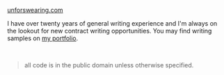 [unforswearing.com](https://unforswearing.com)

I have over twenty years of general writing experience and I'm always on the lookout for new contract writing opportunities. You may find writing samples on [my portfolio](https://unforswearing.com/portfolio).

<br />

> all code is in the public domain unless otherwise specified.
